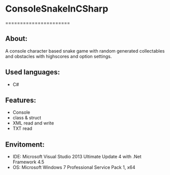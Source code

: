 # ConsoleSnakeInCSharp
======================


About:
------
A console character based snake game with random generated collectables and obstacles with highscores and option settings.


Used languages:
---------------
- C#


Features:
---------
- Console
- class & struct
- XML read and write
- TXT read


Envitoment:
-----------
- IDE: Microsoft Visual Studio 2013 Ultimate Update 4 with .Net Framework 4.5
- OS: Microsoft Windows 7 Professional Service Pack 1, x64
